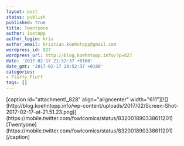 ```yaml
---
layout: post
status: publish
published: true
title: Twentyone
author: isotopp
author_login: kris
author_email: kristian.koehntopp@gmail.com
wordpress_id: 827
wordpress_url: http://blog.koehntopp.info/?p=827
date: '2017-02-17 21:52:37 +0100'
date_gmt: '2017-02-17 20:52:37 +0100'
categories:
- Fluffy Fluff
tags: []
---
```

<p>[caption id="attachment\_828" align="aligncenter" width="611"][![](http://blog.koehntopp.info/wp-content/uploads/2017/02/Screen-Shot-2017-02-17-at-21.51.23.png)](https://mobile.twitter.com/fowlcomics/status/832001890338611201) [Twentyone](https://mobile.twitter.com/fowlcomics/status/832001890338611201)[/caption]</p>
